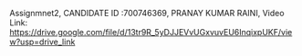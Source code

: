 Assignmnet2, CANDIDATE ID :700746369, PRANAY KUMAR RAINI, 
Video Link: https://drive.google.com/file/d/13tr9R_5yDJJEVvUGxvuvEU6InqixpUKF/view?usp=drive_link
